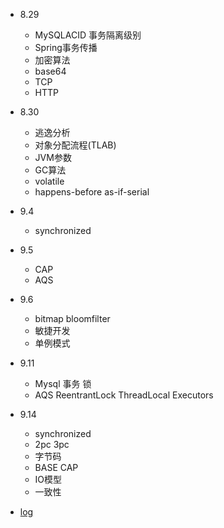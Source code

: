 - 8.29
  - MySQLACID 事务隔离级别
  - Spring事务传播
  - 加密算法
  - base64
  - TCP
  - HTTP
 
- 8.30
  - 逃逸分析
  - 对象分配流程(TLAB)
  - JVM参数
  - GC算法
  - volatile
  - happens\-before as\-if\-serial

- 9.4
  - synchronized
- 9.5
  - CAP
  - AQS
- 9.6
  - bitmap bloomfilter
  - 敏捷开发
  - 单例模式
- 9.11
  - Mysql 事务 锁
  - AQS ReentrantLock ThreadLocal Executors
- 9.14 
  - synchronized 
  - 2pc 3pc 
  - 字节码
  - BASE CAP
  - IO模型
  - 一致性

- [log](https://www.jianshu.com/u/cb569cce501b)
